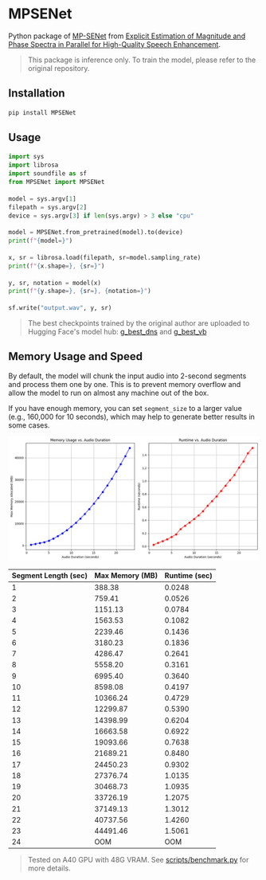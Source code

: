 # MPSENet

Python package of [MP-SENet](https://github.com/yxlu-0102/MP-SENet) from [Explicit Estimation of Magnitude and Phase Spectra in Parallel for High-Quality Speech Enhancement](https://arxiv.org/abs/2308.08926).

> This package is inference only. To train the model, please refer to the original repository.

## Installation

```bash
pip install MPSENet
```

## Usage

```python
import sys
import librosa
import soundfile as sf
from MPSENet import MPSENet

model = sys.argv[1]
filepath = sys.argv[2]
device = sys.argv[3] if len(sys.argv) > 3 else "cpu"

model = MPSENet.from_pretrained(model).to(device)
print(f"{model=}")

x, sr = librosa.load(filepath, sr=model.sampling_rate)
print(f"{x.shape=}, {sr=}")

y, sr, notation = model(x)
print(f"{y.shape=}, {sr=}, {notation=}")

sf.write("output.wav", y, sr)
```

> The best checkpoints trained by the original author are uploaded to Hugging Face's model hub: [g_best_dns](https://huggingface.co/JacobLinCool/MP-SENet-DNS) and [g_best_vb](https://huggingface.co/JacobLinCool/MP-SENet-VB)

## Memory Usage and Speed

By default, the model will chunk the input audio into 2-second segments and process them one by one. This is to prevent memory overflow and allow the model to run on almost any machine out of the box.

If you have enough memory, you can set `segment_size` to a larger value (e.g., 160,000 for 10 seconds), which may help to generate better results in some cases.

![Memory Usage and Speed](images/usage.jpg)

| Segment Length (sec) | Max Memory (MB) | Runtime (sec) |
| -------------------- | --------------- | ------------- |
| 1                    | 388.38          | 0.0248        |
| 2                    | 759.41          | 0.0526        |
| 3                    | 1151.13         | 0.0784        |
| 4                    | 1563.53         | 0.1082        |
| 5                    | 2239.46         | 0.1436        |
| 6                    | 3180.23         | 0.1836        |
| 7                    | 4286.47         | 0.2641        |
| 8                    | 5558.20         | 0.3161        |
| 9                    | 6995.40         | 0.3640        |
| 10                   | 8598.08         | 0.4197        |
| 11                   | 10366.24        | 0.4729        |
| 12                   | 12299.87        | 0.5390        |
| 13                   | 14398.99        | 0.6204        |
| 14                   | 16663.58        | 0.6922        |
| 15                   | 19093.66        | 0.7638        |
| 16                   | 21689.21        | 0.8480        |
| 17                   | 24450.23        | 0.9302        |
| 18                   | 27376.74        | 1.0135        |
| 19                   | 30468.73        | 1.0935        |
| 20                   | 33726.19        | 1.2075        |
| 21                   | 37149.13        | 1.3012        |
| 22                   | 40737.56        | 1.4260        |
| 23                   | 44491.46        | 1.5061        |
| 24                   | OOM             | OOM           |

> Tested on A40 GPU with 48G VRAM. See [scripts/benchmark.py](scripts/benchmark.py) for more details.
